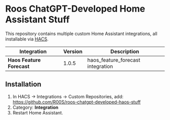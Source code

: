 # Roos ChatGPT-Developed Home Assistant Stuff

This repository contains multiple custom Home Assistant integrations, all installable via [HACS](https://hacs.xyz/).

| Integration | Version | Description |
|--------------|----------|-------------|
| **Haos Feature Forecast** | 1.0.5 | haos_feature_forecast integration |

## Installation
1. In HACS → Integrations → Custom Repositories, add:
   https://github.com/R00S/roos-chatgpt-developed-haos-stuff
2. Category: **Integration**
3. Restart Home Assistant.
